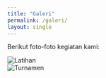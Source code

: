 ```yaml
---
title: "Galeri"
permalink: /galeri/
layout: single
---
```


Berikut foto-foto kegiatan kami:

![Latihan](/assets/images/latihan1.jpg)  
![Turnamen](/assets/images/turnamen1.jpg)
